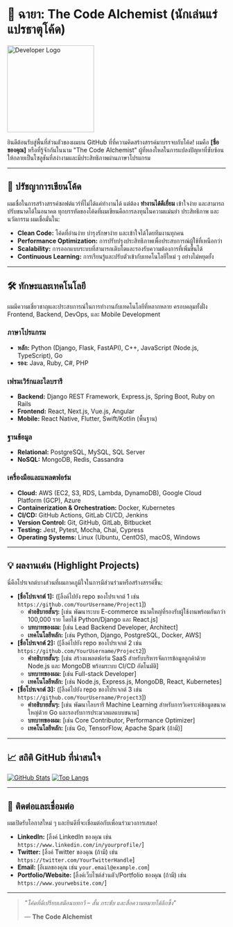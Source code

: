 # 🚀 **ฉายา:** The Code Alchemist (นักเล่นแร่แปรธาตุโค้ด)

<img src="https://via.placeholder.com/150/0000FF/FFFFFF?text=Dev+Logo" alt="Developer Logo" width="200"/> 

ยินดีต้อนรับสู่พื้นที่ส่วนตัวของผมบน GitHub ที่ที่ความคิดสร้างสรรค์มาบรรจบกับโค้ด! ผมคือ **[ชื่อของคุณ]** หรือที่รู้จักกันในนาม "The Code Alchemist" ผู้ที่หลงใหลในการแปลงปัญหาที่ซับซ้อนให้กลายเป็นโซลูชันที่สง่างามและมีประสิทธิภาพผ่านภาษาโปรแกรม

---

## 🎯 **ปรัชญาการเขียนโค้ด**

ผมเชื่อในการสร้างสรรค์ซอฟต์แวร์ที่ไม่ได้แค่ทำงานได้ แต่ต้อง **ทำงานได้ดีเยี่ยม** เข้าใจง่าย และสามารถปรับขนาดได้ในอนาคต ทุกบรรทัดของโค้ดที่ผมเขียนคือการลงทุนในความแม่นยำ ประสิทธิภาพ และนวัตกรรม ผมเชื่อมั่นใน:

* **Clean Code:** โค้ดที่อ่านง่าย บำรุงรักษาง่าย และเข้าใจได้โดยทีมงานทุกคน
* **Performance Optimization:** การปรับปรุงประสิทธิภาพเพื่อประสบการณ์ผู้ใช้ที่เหนือกว่า
* **Scalability:** การออกแบบระบบที่สามารถเติบโตและรองรับความต้องการที่เพิ่มขึ้นได้
* **Continuous Learning:** การเรียนรู้และปรับตัวเข้ากับเทคโนโลยีใหม่ ๆ อย่างไม่หยุดยั้ง

---

## 🛠️ **ทักษะและเทคโนโลยี**

ผมมีความเชี่ยวชาญและประสบการณ์ในการทำงานกับเทคโนโลยีที่หลากหลาย ครอบคลุมทั้งฝั่ง Frontend, Backend, DevOps, และ Mobile Development

### **ภาษาโปรแกรม**

* **หลัก:** Python (Django, Flask, FastAPI), C++, JavaScript (Node.js, TypeScript), Go
* **รอง:** Java, Ruby, C#, PHP

### **เฟรมเวิร์กและไลบรารี**

* **Backend:** Django REST Framework, Express.js, Spring Boot, Ruby on Rails
* **Frontend:** React, Next.js, Vue.js, Angular
* **Mobile:** React Native, Flutter, Swift/Kotlin (พื้นฐาน)

### **ฐานข้อมูล**

* **Relational:** PostgreSQL, MySQL, SQL Server
* **NoSQL:** MongoDB, Redis, Cassandra

### **เครื่องมือและแพลตฟอร์ม**

* **Cloud:** AWS (EC2, S3, RDS, Lambda, DynamoDB), Google Cloud Platform (GCP), Azure
* **Containerization & Orchestration:** Docker, Kubernetes
* **CI/CD:** GitHub Actions, GitLab CI/CD, Jenkins
* **Version Control:** Git, GitHub, GitLab, Bitbucket
* **Testing:** Jest, Pytest, Mocha, Chai, Cypress
* **Operating Systems:** Linux (Ubuntu, CentOS), macOS, Windows

---

## 💡 **ผลงานเด่น (Highlight Projects)**

นี่คือโปรเจกต์บางส่วนที่ผมภาคภูมิใจในการมีส่วนร่วมหรือสร้างสรรค์ขึ้น:

* **[ชื่อโปรเจกต์ 1]:** ([ลิ้งค์ไปยัง repo ของโปรเจกต์ 1 เช่น `https://github.com/YourUsername/Project1`])
    * **คำอธิบายสั้นๆ:** [เช่น พัฒนาระบบ E-commerce ขนาดใหญ่ที่รองรับผู้ใช้งานพร้อมกันกว่า 100,000 ราย โดยใช้ Python/Django และ React.js]
    * **บทบาทของผม:** [เช่น Lead Backend Developer, Architect]
    * **เทคโนโลยีหลัก:** [เช่น Python, Django, PostgreSQL, Docker, AWS]
* **[ชื่อโปรเจกต์ 2]:** ([ลิ้งค์ไปยัง repo ของโปรเจกต์ 2 เช่น `https://github.com/YourUsername/Project2`])
    * **คำอธิบายสั้นๆ:** [เช่น สร้างแพลตฟอร์ม SaaS สำหรับบริหารจัดการข้อมูลลูกค้าด้วย Node.js และ MongoDB พร้อมระบบ CI/CD อัตโนมัติ]
    * **บทบาทของผม:** [เช่น Full-stack Developer]
    * **เทคโนโลยีหลัก:** [เช่น Node.js, Express.js, MongoDB, React, Kubernetes]
* **[ชื่อโปรเจกต์ 3]:** ([ลิ้งค์ไปยัง repo ของโปรเจกต์ 3 เช่น `https://github.com/YourUsername/Project3`])
    * **คำอธิบายสั้นๆ:** [เช่น พัฒนาไลบรารี Machine Learning สำหรับการวิเคราะห์ข้อมูลขนาดใหญ่ด้วย Go และรองรับการประมวลผลแบบขนาน]
    * **บทบาทของผม:** [เช่น Core Contributor, Performance Optimizer]
    * **เทคโนโลยีหลัก:** [เช่น Go, TensorFlow, Apache Spark (ถ้ามี)]

---

## 📈 **สถิติ GitHub ที่น่าสนใจ**

[![GitHub Stats](https://github-readme-stats.vercel.app/api?username=[YOUR_GITHUB_USERNAME]&show_icons=true&theme=radical)](https://github.com/[YOUR_GITHUB_USERNAME])
[![Top Langs](https://github-readme-stats.vercel.app/api/top-langs/?username=[YOUR_GITHUB_USERNAME]&layout=compact&theme=radical)](https://github.com/[YOUR_GITHUB_USERNAME])

---

## 🤝 **ติดต่อและเชื่อมต่อ**

ผมเปิดรับโอกาสใหม่ ๆ และยินดีที่จะเชื่อมต่อกับเพื่อนร่วมวงการเสมอ!

* **LinkedIn:** [ลิ้งค์ LinkedIn ของคุณ เช่น `https://www.linkedin.com/in/yourprofile/`]
* **Twitter:** [ลิ้งค์ Twitter ของคุณ (ถ้ามี) เช่น `https://twitter.com/YourTwitterHandle`]
* **Email:** [อีเมลของคุณ เช่น `your.email@example.com`]
* **Portfolio/Website:** [ลิ้งค์เว็บไซต์ส่วนตัว/Portfolio ของคุณ (ถ้ามี) เช่น `https://www.yourwebsite.com/`]

---

> _"โค้ดที่ดีเปรียบเสมือนบทกวี – สั้น กระชับ และสื่อความหมายได้ลึกซึ้ง"_
>
> — **The Code Alchemist**